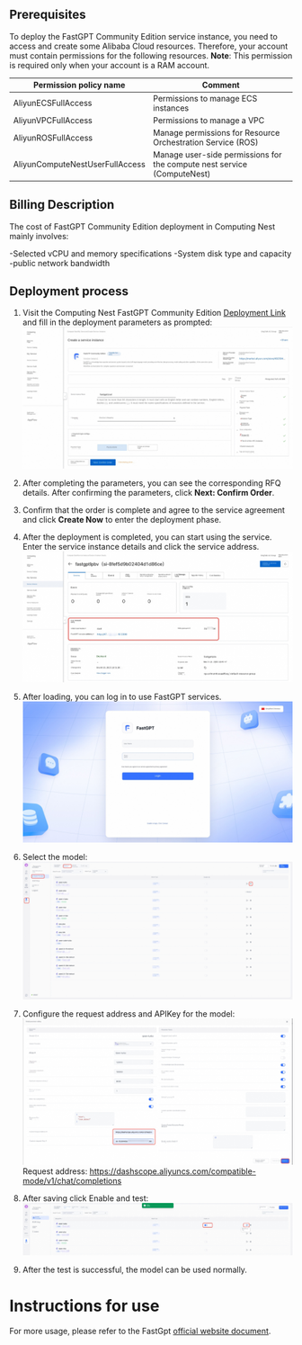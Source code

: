 

## Prerequisites

To deploy the FastGPT Community Edition service instance, you need to access and create some Alibaba Cloud resources. Therefore, your account must contain permissions for the following resources.
**Note**: This permission is required only when your account is a RAM account.

| Permission policy name | Comment |
| ------------------------------------- | ------------------------ |
| AliyunECSFullAccess | Permissions to manage ECS instances |
| AliyunVPCFullAccess | Permissions to manage a VPC |
| AliyunROSFullAccess | Manage permissions for Resource Orchestration Service (ROS) |
| AliyunComputeNestUserFullAccess | Manage user-side permissions for the compute nest service (ComputeNest) |

## Billing Description

The cost of FastGPT Community Edition deployment in Computing Nest mainly involves:

-Selected vCPU and memory specifications
-System disk type and capacity
-public network bandwidth

## Deployment process

1. Visit the Computing Nest FastGPT Community Edition [Deployment Link](https://computenest.console.aliyun.com/service/instance/create/cn-hangzhou?type=user&ServiceName=FastGTP社区版) and fill in the deployment parameters as prompted:
![image.png](images-en/1.jpg)

2. After completing the parameters, you can see the corresponding RFQ details. After confirming the parameters, click **Next: Confirm Order**.

3. Confirm that the order is complete and agree to the service agreement and click **Create Now** to enter the deployment phase.

4. After the deployment is completed, you can start using the service. Enter the service instance details and click the service address.
![image.png](images-en/2.jpg)

5. After loading, you can log in to use FastGPT services.
![image.png](images-en/3.jpg)

6. Select the model:
![image.png](images-en/4.png)

7. Configure the request address and APIKey for the model:
![image.png](images-en/5.png)
Request address: https://dashscope.aliyuncs.com/compatible-mode/v1/chat/completions

8. After saving click Enable and test:
![image.png](images-en/6.png)

9. After the test is successful, the model can be used normally.

# Instructions for use
For more usage, please refer to the FastGpt [official website document](https://doc.tryfastgpt.ai/docs/intro/).